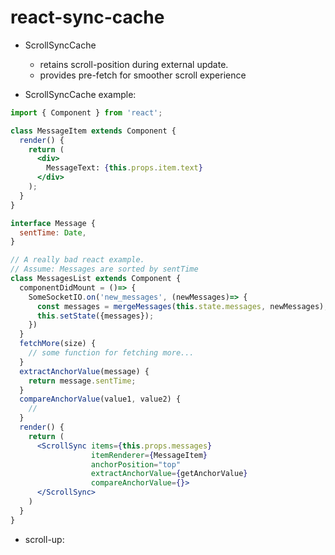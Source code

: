 # react-sync-cache


- ScrollSyncCache
  * retains scroll-position during external update.
  * provides pre-fetch for smoother scroll experience

- ScrollSyncCache example:

```jsx
import { Component } from 'react';

class MessageItem extends Component {
  render() {
    return (
      <div>
        MessageText: {this.props.item.text}
      </div>
    );
  }
}

interface Message {
  sentTime: Date,
}

// A really bad react example.
// Assume: Messages are sorted by sentTime
class MessagesList extends Component {
  componentDidMount = ()=> {
    SomeSocketIO.on('new_messages', (newMessages)=> {
      const messages = mergeMessages(this.state.messages, newMessages);
      this.setState({messages});
    })
  }
  fetchMore(size) {
    // some function for fetching more...
  }
  extractAnchorValue(message) {
    return message.sentTime;
  }
  compareAnchorValue(value1, value2) {
    //
  }
  render() {
    return (
      <ScrollSync items={this.props.messages}
                  itemRenderer={MessageItem}
                  anchorPosition="top"
                  extractAnchorValue={getAnchorValue}
                  compareAnchorValue={}>
      </ScrollSync>
    )
  }
}


```

* scroll-up:
